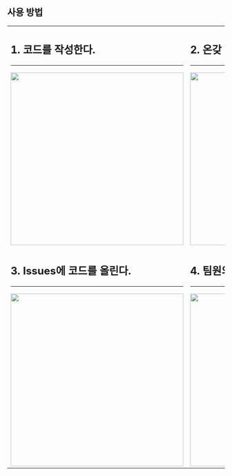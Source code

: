 ## 사용 방법

<table>
  <tr>
    <td>
      <h2>1. 코드를 작성한다.</h2>
      <hr style="height:1px;">
      <img src="https://github.com/user-attachments/assets/1a9fe9a0-956b-4858-9fc8-8f2cd59dea6e" width="400">
    </td>
    <td>
      <h2>2. 온갖 역경을 이겨낸다.</h2>
      <hr style="height:1px;">
      <img src="https://github.com/user-attachments/assets/c445680f-08ed-41db-8fd4-f548546c9ccd" width="400">
    </td>
  </tr>
  <tr>
    <td>
      <h2>3. Issues에 코드를 올린다.</h2>
      <hr style="height:1px;">
      <img src="https://github.com/user-attachments/assets/93e4ced4-8854-4244-8452-cd6bf6d1ce77" width="400">
    </td>
    <td>
      <h2>4. 팀원의 코드를 보고 감탄한다.</h2>
      <hr style="height:1px;">
      <img src="https://github.com/user-attachments/assets/e1fc768d-a27e-4449-930f-230bc5312126" width="400">
    </td>
  </tr>
</table>
